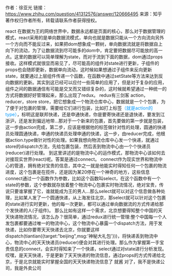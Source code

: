作者：徐亚光
链接：https://www.zhihu.com/question/41312576/answer/120666495
来源：知乎
著作权归作者所有，转载请联系作者获得授权。

react
在数据为王的网络世界中，数据永远都是页面的核心，那么对于数据管理的模式，react采用的是单向数据流模式，单向也就是数据只能从一个方向流向另外一个方向而不能反过来，如果把dom想象成一颗树，单向数据流就是将数据自上向下的流动，为了让数据流到尽可能多的dom中，肯定要把数据尽可能放的高一点。这里的数据可以简单理解为state，而对于流到下面的数据，dom通过props接收。这样模式就很显而易见了，尽可能高的组件对state进行更新，子组件的props也会随即更新，数据单向流动，这时候如果想通过子组件来反向更新state，就要通过上层组件传递一个函数，在函数中通过setState等方法来达到反向数据的更新。其实到这已经可以应付一些简单的应用了，但是对于复杂的应用，组件之间的数据通信有可能是交叉而又错综复杂的，这时候就希望通过一种统一的方式将数据好好管理起来，那么出现了redux。
redux有三剑客
action，reducer，store
store，把它想象成一个物流仓库中心，数据就是一个个包裹，为了便于对包裹的管理，需要给它们进行包装，比如打上标签<font color="#0099ff">（就是action的type）</font>，标明这是联邦快递，还是申通快递，你是要寄快递还是退快递，要发到江浙沪，还是发到偏远地带…那对于一个新来的包裹，首先要做的第一步就是包装，这一步由action完成，第二步，应该是根据他的标签做针对性的处理，圆通的快递员处理圆通快递，申通的快递员处理申通的快递，这一步，由reducer完成，他根据action.type做针对性的处理。如果我想向物流仓库中心发一个快递，就通过store的dispatch方法，先给包裹包装，然后丢到物流中心由一个个快递员(reducer)进行处理。
到这里讲述的是物流中心的运作模式，那物流中心该如何去对接现实世界(react)呢。答案是通过connect。
connect作为现实世界和物流中心的管道，拥有绝对宝贵的信息，其中之一就是他能实时得知任何一个包裹的物流进度，这个包裹是在揽件，还是因为某20停在一个神奇的地方，这些信息connect通过一个函数作为参数，比如这个函数叫select，在这个函数中有一个state的参数，这个参数就存放着整个物流中心包裹实时物流情况，绝对宝贵，传说只要谁掌握了它，谁就能成为王的男人…那么select就可以对这个信息做各种处理，比如某人发了一个圆通快递，从上海发往北京，那select就可以针对这个包裹的state进行实时更新，他的每一次更新，都可以通过单向数据流的方式传递给那个发快递的人(子组件)。
那么比如有这样一个需求，北京想要得知整个中国的天天快递物流情况，该怎么办？很简单，通过redux进行统一管理:整个中国每一个人发包裹都要通过唯一的物流中心，这个物流中心暴露一个dispatch方法，用于发快递，比如你要寄天天快递去北京，你就要这样dispatch(tiantian({target:"beijing",msg:'神秘大礼包'}))，将快递丢到物流中心，物流中心的天天快递员(reducer)便会对其进行处理。那么作为掌握第一手宝贵信息的connect，会实时得知来了一个快递，select通过对state进行分析发现。哎嘿，是天天快递，于是更新了天天快递的物流信息，通过props的方式传递给北京，于是北京就能实时掌握全国的天天快递物流信息了
就酱
对了，我不是快递公司，我是外卖公司
